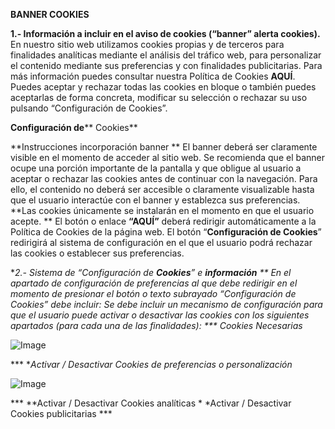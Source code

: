 
**BANNER COOKIES**

**1.- Información a incluir en el aviso de cookies (“banner” alerta cookies).**
En nuestro sitio web utilizamos cookies propias y de terceros para finalidades analíticas mediante el análisis del tráfico web, para personalizar el contenido mediante sus preferencias y con finalidades publicitarias. Para más información puedes consultar nuestra Política de Cookies **AQUÍ**.  Puedes aceptar y rechazar todas las cookies en bloque o también puedes aceptarlas de forma concreta, modificar su selección o rechazar su uso pulsando “Configuración de Cookies”. 

**Configuración de**** Cookies**


**Instrucciones incorporación banner **
El banner deberá ser claramente visible en el momento de acceder al sitio web. Se recomienda que el banner ocupe una porción importante de la pantalla y que obligue al usuario a aceptar o rechazar las cookies antes de continuar con la navegación. 
Para ello, el contenido no deberá ser accesible o claramente visualizable hasta que el usuario interactúe con el banner y establezca sus preferencias. 
**Las cookies únicamente se instalarán en el momento en que el usuario acepte. **
El botón o enlace **“AQUÍ”** deberá redirigir automáticamente a la Política de Cookies de la página web. 
El botón “**Configuración de Cookies**” redirigirá al sistema de configuración en el que el usuario podrá rechazar las cookies o establecer sus preferencias. 

**2.- Sistema de “Configuración de ****Cookies****” e ****información**** **
En el apartado de configuración de preferencias al que debe redirigir en el momento de presionar el botón o texto subrayado “Configuración de Cookies” debe incluir: 
*Se debe incluir un mecanismo de configuración para que el usuario puede activar o desactivar las cookies con los siguientes apartados (para cada una de las finalidades):*
***              Cookies Necesarias*

![Image](https://private-us-east-1.manuscdn.com/sessionFile/PU6SPl21JEyQ1UCDOsFDLt/sandbox/4zHKYAqYJAs5VdGUeglCys-images_1760547202608_na1fn_L2hvbWUvdWJ1bnR1L2NvbnZlcnRlZF9tYXJrZG93bi8xMl9XRUJfQkFOTkVSQ09PS0lFU19JTlZFUlNJT05FU0NPTlBST1BPU0lUT1lBTUlHT1NTTF9pbWFnZXMvaW1hZ2VfMQ.jpg?Policy=eyJTdGF0ZW1lbnQiOlt7IlJlc291cmNlIjoiaHR0cHM6Ly9wcml2YXRlLXVzLWVhc3QtMS5tYW51c2Nkbi5jb20vc2Vzc2lvbkZpbGUvUFU2U1BsMjFKRXlRMVVDRE9zRkRMdC9zYW5kYm94LzR6SEtZQXFZSkFzNVZkR1VlZ2xDeXMtaW1hZ2VzXzE3NjA1NDcyMDI2MDhfbmExZm5fTDJodmJXVXZkV0oxYm5SMUwyTnZiblpsY25SbFpGOXRZWEpyWkc5M2JpOHhNbDlYUlVKZlFrRk9Ua1ZTUTA5UFMwbEZVMTlKVGxaRlVsTkpUMDVGVTBOUFRsQlNUMUJQVTBsVVQxbEJUVWxIVDFOVFRGOXBiV0ZuWlhNdmFXMWhaMlZmTVEuanBnIiwiQ29uZGl0aW9uIjp7IkRhdGVMZXNzVGhhbiI6eyJBV1M6RXBvY2hUaW1lIjoxNzk4NzYxNjAwfX19XX0_&Key-Pair-Id=K2HSFNDJXOU9YS&Signature=sxfZSNq3BTuz4P1c6OMpU~WMIBiCNJc5P4h3QadUTYTNJQoHibjIrIOi3-r5GUi6HBw7rsxsF4rQvStVLvgB3Pof5b21jgeoZ1CjnpUdsVsA9BV9rwUF2iqd8z-P3eZ8LjSBq9AwSrr4NQ53DYczBCWhFHNk643MMf0mdgJg6cIQNcN--2M8uXNRwjhS8SJ9WZYWYVg1JxJovv5dEwyfo7dlmf8w9Vl2aE8HVmzet7mjkvWRdtcmJVGDOjO0meBmd-Gzwnt8~OLVLI269htX06-GHA7DZxiFDcOE2fxkk~OLZ~hkCXc97qF1EN4bjEHr8jbvmfdi0c2-BIorELJiAA__)

***               **Activar / Desactivar Cookies de preferencias o personalización*

![Image](https://private-us-east-1.manuscdn.com/sessionFile/PU6SPl21JEyQ1UCDOsFDLt/sandbox/4zHKYAqYJAs5VdGUeglCys-images_1760547202609_na1fn_L2hvbWUvdWJ1bnR1L2NvbnZlcnRlZF9tYXJrZG93bi8xMl9XRUJfQkFOTkVSQ09PS0lFU19JTlZFUlNJT05FU0NPTlBST1BPU0lUT1lBTUlHT1NTTF9pbWFnZXMvaW1hZ2VfMg.jpg?Policy=eyJTdGF0ZW1lbnQiOlt7IlJlc291cmNlIjoiaHR0cHM6Ly9wcml2YXRlLXVzLWVhc3QtMS5tYW51c2Nkbi5jb20vc2Vzc2lvbkZpbGUvUFU2U1BsMjFKRXlRMVVDRE9zRkRMdC9zYW5kYm94LzR6SEtZQXFZSkFzNVZkR1VlZ2xDeXMtaW1hZ2VzXzE3NjA1NDcyMDI2MDlfbmExZm5fTDJodmJXVXZkV0oxYm5SMUwyTnZiblpsY25SbFpGOXRZWEpyWkc5M2JpOHhNbDlYUlVKZlFrRk9Ua1ZTUTA5UFMwbEZVMTlKVGxaRlVsTkpUMDVGVTBOUFRsQlNUMUJQVTBsVVQxbEJUVWxIVDFOVFRGOXBiV0ZuWlhNdmFXMWhaMlZmTWcuanBnIiwiQ29uZGl0aW9uIjp7IkRhdGVMZXNzVGhhbiI6eyJBV1M6RXBvY2hUaW1lIjoxNzk4NzYxNjAwfX19XX0_&Key-Pair-Id=K2HSFNDJXOU9YS&Signature=mImG8Wn-sE0iZ6weL~57TWwxGp9n2IJc5ZdhdVPoyLnKI8EsuUa4ujsziNLEQx5y1p4ojvhuOoJFWOORY6nRPALTihOgu2WOAydu1BHH2h1ygmBIjWzZFCbFWKXApYCnZrHt4zoApIUrRlQqTq41kSgY3DYV47C-d6PbhjpJ8KF0UXgPpJwIKNRuWn~3HnoKXWZeJPhAMOAaidyOyZCWfNWB3VqlgBYxiEqZ1NQJnwZVsqbHmWAu~zAy1Jh9WEEHE2v5JxDDO8l8d5Cue7idwnJTr5~ex2AQPfafY6yAbA2TBOdQsMYmJzi0KyMZ2U43y3h-iUXh~xSlJ9WfT8CWpw__)

***               **Activar / Desactivar Cookies analíticas  *
*Activar / Desactivar Cookies publicitarias   ***
